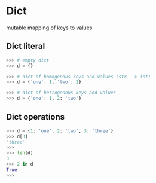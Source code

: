 # Dict
mutable mapping of keys to values
## Dict literal
```python
>>> # empty dict
>>> d = {}

>>> # dict of homogenous keys and values (str --> int)
>>> d = {'one': 1, 'two': 2}

>>> # dict of hetrogenous keys and values
>>> d = {'one': 1, 2: 'two'}
```
## Dict operations
```python
>>> d = {1: 'one', 2: 'two', 3: 'three'}
>>> d[3]
'three'
>>> 
>>> len(d)
3
>>> 2 in d
True
>>>
```
<!--stackedit_data:
eyJoaXN0b3J5IjpbLTQ0MDg2NDM4NywtODI4NzQ3Nzk1LDIwMT
c3NDgyMzVdfQ==
-->
